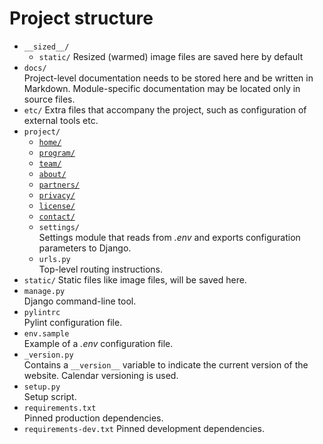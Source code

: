 # Project structure

* `__sized__/`
  * `static/`
    Resized (warmed) image files are saved here by default
* `docs/`  
  Project-level documentation needs to be stored here and be written in Markdown. Module-specific documentation may be located only in source files.
* `etc/`
  Extra files that accompany the project, such as configuration of external tools etc.
* `project/`
    * [`home/`](home/index.md)
    * [`program/`](program/index.md)
    * [`team/`](team/index.md)
    * [`about/`](about/index.md)
    * [`partners/`](partners/index.md)
    * [`privacy/`](privacy/index.md)
    * [`license/`](license/index.md)
    * [`contact/`](contact/index.md)
    * `settings/`  
      Settings module that reads from *.env* and exports configuration parameters to Django.
    * `urls.py`  
      Top-level routing instructions.
* `static/`
  Static files like image files, will be saved here.
* `manage.py`  
  Django command-line tool.
* `pylintrc`  
  Pylint configuration file.
* `env.sample`  
  Example of a *.env* configuration file.
* `_version.py`  
  Contains a `__version__` variable to indicate the current version of the website. Calendar versioning is used.
* `setup.py`  
  Setup script.
* `requirements.txt`  
  Pinned production dependencies.
* `requirements-dev.txt`
  Pinned development dependencies.
